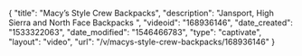 {
    "title": "Macy’s Style Crew Backpacks",
    "description": "Jansport, High Sierra and North Face Backpacks ",
    "videoid": "168936146",
    "date_created": "1533322063",
    "date_modified": "1546466783",
    "type": "captivate",
    "layout": "video",
    "url": "\/v\/macys-style-crew-backpacks\/168936146"
}